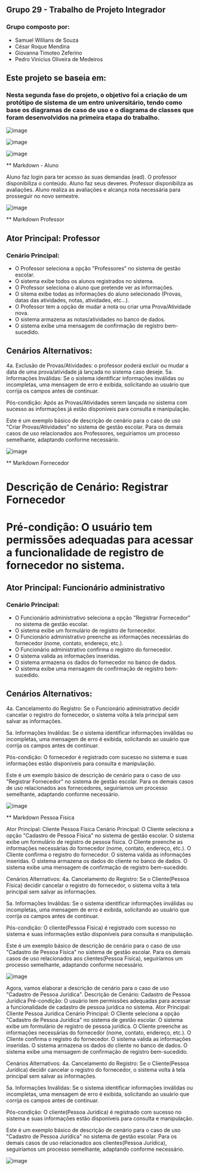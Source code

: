 ## Grupo 29 - Trabalho de Projeto Integrador

### Grupo composto por:

- Samuel Willians de Souza
- César Roque Mendina
- Giovanna Timoteo Zeferino
- Pedro Vinicius Oliveira de Medeiros

## Este projeto se baseia em:

### Nesta segunda fase do projeto, o objetivo foi a criação de um protótipo de sistema de um entro universitário, tendo como base os diagramas de caso de uso e o diagrama de classes que foram desenvolvidos na primeira etapa do trabalho.

![image](https://github.com/samuelwsouza/pi-dsoo/assets/83421432/7f59bf4c-6b5c-4917-b6ed-042020843d45)

![image](https://github.com/samuelwsouza/pi-dsoo/assets/83421432/ff2f3ab4-cf5e-4ab3-838f-526b654489d0)

![image](https://github.com/samuelwsouza/pi-dsoo/assets/83421432/3b687077-ded9-42d2-91ac-bf701c60e61d)

** Markdown - Aluno

Aluno faz login para ter acesso às suas demandas (ead).
O professor disponibiliza o conteúdo.
Aluno faz seus deveres.
Professor disponibiliza as avaliações.
Aluno realiza as avaliações e alcança nota necessária para prosseguir no novo semestre.  

![image](https://github.com/samuelwsouza/pi-dsoo/assets/83421432/25224cf9-aeaa-4bae-8c71-24dda3d4139e)


** Markdown Professor

## Ator Principal: Professor

### Cenário Principal:

- O Professor seleciona a opção "Professores" no sistema de gestão escolar.
- O sistema exibe todos os alunos registrados no sistema.
- O Professor seleciona o aluno que pretende ver as informações.
- O sitema exibe todas as informações do aluno selecionado (Provas, datas das atividades, notas, atividades, etc...).
- O Professor tem a opção de mudar a nota ou criar uma Prova/Atividade nova.
- O sistema armazena as notas/atividades no banco de dados.
- O sistema exibe uma mensagem de confirmação de registro bem-sucedido.

## Cenários Alternativos:

4a. Exclusão de Provas/Atividades:
o professor poderá excluir ou mudar a data de uma prova/atividade já lançada no sistema caso deseje.
5a. Informações Inválidas:
Se o sistema identificar informações inválidas ou incompletas, uma mensagem de erro é exibida, solicitando ao usuário que corrija os campos antes de continuar.

Pós-condição: Após as Provas/Atividades serem lançada no sistema com sucesso as informações já estão disponíveis para consulta e manipulação.

Este é um exemplo básico de descrição de cenário para o caso de uso "Criar Provas/Atividades" no sistema de gestão escolar.
Para os demais casos de uso relacionados aos Professores, seguiríamos um processo semelhante, adaptando conforme necessário.

![image](https://github.com/samuelwsouza/pi-dsoo/assets/83421432/f0b65902-1aec-421f-a46c-a5aa22941b58)


** Markdown Fornecedor

# Descrição de Cenário: Registrar Fornecedor

# Pré-condição: O usuário tem permissões adequadas para acessar a funcionalidade de registro de fornecedor no sistema.

## Ator Principal: Funcionário administrativo

### Cenário Principal:

- O Funcionário administrativo seleciona a opção "Registrar Fornecedor" no sistema de gestão escolar.
- O sistema exibe um formulário de registro de fornecedor.
- O Funcionário administrativo preenche as informações necessárias do fornecedor (nome, contato, endereço, etc.).
- O Funcionário administrativo confirma o registro do fornecedor.
- O sistema valida as informações inseridas.
- O sistema armazena os dados do fornecedor no banco de dados.
- O sistema exibe uma mensagem de confirmação de registro bem-sucedido.

## Cenários Alternativos:

4a. Cancelamento do Registro:
Se o Funcionário administrativo decidir cancelar o registro do fornecedor, o sistema volta à tela principal sem salvar as informações.

5a. Informações Inválidas:
Se o sistema identificar informações inválidas ou incompletas, uma mensagem de erro é exibida, solicitando ao usuário que corrija os campos antes de continuar.

Pós-condição: O fornecedor é registrado com sucesso no sistema e suas informações estão disponíveis para consulta e manipulação.

Este é um exemplo básico de descrição de cenário para o caso de uso "Registrar Fornecedor" no sistema de gestão escolar.
Para os demais casos de uso relacionados aos fornecedores, seguiríamos um processo semelhante, adaptando conforme necessário.

![image](https://github.com/samuelwsouza/pi-dsoo/assets/83421432/631d786f-4bd3-45ab-9e3a-ee87f61b2ad1)

** Markdown Pessoa Física

Ator Principal: Cliente Pessoa Física
Cenário Principal:
O Cliente seleciona a opção "Cadastro de Pessoa Física" no sistema de gestão escolar.
O sistema exibe um formulário de registro de pessoa física.
O Cliente preenche as informações necessárias do fornecedor (nome, contato, endereço, etc.).
O Cliente confirma o registro do fornecedor.
O sistema valida as informações inseridas.
O sistema armazena os dados do cliente no banco de dados.
O sistema exibe uma mensagem de confirmação de registro bem-sucedido.

Cenários Alternativos:
4a. Cancelamento do Registro:
Se o Cliente(Pessoa Física) decidir cancelar o registro do fornecedor, o sistema volta à tela principal sem salvar as informações.

5a. Informações Inválidas:
Se o sistema identificar informações inválidas ou incompletas, uma mensagem de erro é exibida, solicitando ao usuário que corrija os campos antes de continuar.

Pós-condição: O cliente(Pessoa Física) é registrado com sucesso no sistema e suas informações estão disponíveis para consulta e manipulação.

Este é um exemplo básico de descrição de cenário para o caso de uso "Cadastro de Pessoa Física" no sistema de gestão escolar.
Para os demais casos de uso relacionados aos clientes(Pessoa Física), seguiríamos um processo semelhante, adaptando conforme necessário.

![image](https://github.com/samuelwsouza/pi-dsoo/assets/83421432/531b94cc-7ea2-48af-a98c-e3bd3b003fc8)

Agora, vamos elaborar a descrição de cenário para o caso de uso "Cadastro de Pessoa Jurídica".
Descrição de Cenário: Cadastro de Pessoa Jurídica
Pré-condição: O usuário tem permissões adequadas para acessar a funcionalidade de cadastro de pessoa jurídica no sistema.
Ator Principal: Cliente Pessoa Jurídica
Cenário Principal:
O Cliente seleciona a opção "Cadastro de Pessoa Jurídica" no sistema de gestão escolar.
O sistema exibe um formulário de registro de pessoa jurídica.
O Cliente preenche as informações necessárias do fornecedor (nome, contato, endereço, etc.).
O Cliente confirma o registro do fornecedor.
O sistema valida as informações inseridas.
O sistema armazena os dados do cliente no banco de dados.
O sistema exibe uma mensagem de confirmação de registro bem-sucedido.

Cenários Alternativos:
4a. Cancelamento do Registro:
Se o Cliente(Pessoa Jurídica) decidir cancelar o registro do fornecedor, o sistema volta à tela principal sem salvar as informações.

5a. Informações Inválidas:
Se o sistema identificar informações inválidas ou incompletas, uma mensagem de erro é exibida, solicitando ao usuário que corrija os campos antes de continuar.

Pós-condição: O cliente(Pessoa Jurídica) é registrado com sucesso no sistema e suas informações estão disponíveis para consulta e manipulação.

Este é um exemplo básico de descrição de cenário para o caso de uso "Cadastro de Pessoa Jurídica" no sistema de gestão escolar.
Para os demais casos de uso relacionados aos clientes(Pessoa Jurídica), seguiríamos um processo semelhante, adaptando conforme necessário.

![image](https://github.com/samuelwsouza/pi-dsoo/assets/83421432/388920d3-ad6f-4a09-9c36-83a6e7edee5a)

